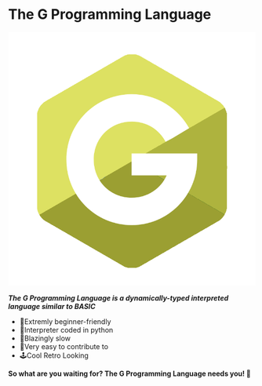 # The G Programming Language

![The G Programming Language Logo](images/G.png "The G Programming Language Logo")

_**The G Programming Language is a dynamically-typed interpreted language similar to BASIC**_

- 📖Extremly beginner-friendly
- 🐍Interpreter coded in python
- 🐌Blazingly slow
- 📝Very easy to contribute to
- 🕹️Cool Retro Looking

**So what are you waiting for? The G Programming Language needs you! 🫵**